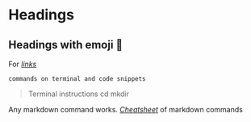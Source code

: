 # Headings

## Headings with emoji 🍻

For [*links*](https://brew.sh) 

```
commands on terminal and code snippets
```


> Terminal instructions
> cd
> mkdir
>
> 
> 

Any markdown command works. [*Cheatsheet*](https://www.markdownguide.org/cheat-sheet/) of markdown commands
